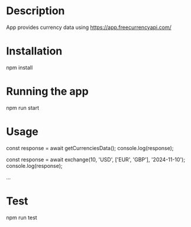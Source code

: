 # Description
App provides currency data using https://app.freecurrencyapi.com/

# Installation
npm install

# Running the app
npm run start

# Usage
const response = await getCurrenciesData();
console.log(response);

const response = await exchange(10, 'USD', ['EUR', 'GBP'], '2024-11-10');
console.log(response);

...

# Test
npm run test